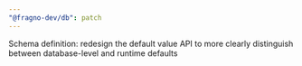 ```yaml
---
"@fragno-dev/db": patch
---
```


Schema definition: redesign the default value API to more clearly distinguish between database-level
and runtime defaults

